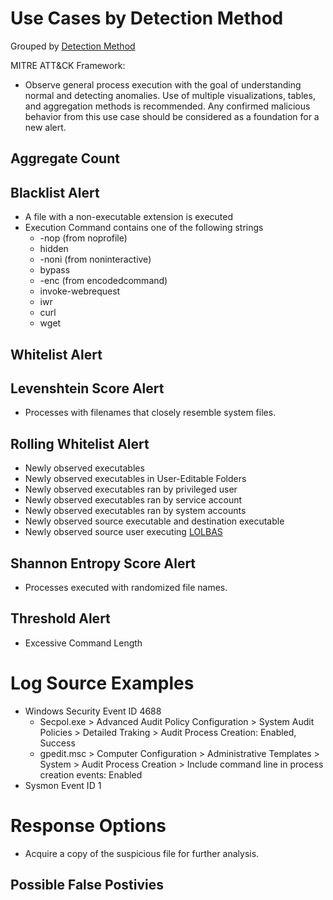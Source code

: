 # Use Cases by Detection Method

Grouped by [Detection Method](/Detection-Methods.md)

MITRE ATT&CK Framework: 

- Observe general process execution with the goal of understanding normal and detecting anomalies. Use of multiple visualizations, tables, and aggregation methods is recommended. Any confirmed malicious behavior from this use case should be considered as a foundation for a new alert.

## Aggregate Count


## Blacklist Alert
- A file with a non-executable extension is executed
- Execution Command contains one of the following strings
  - -nop (from noprofile)
  - hidden
  - -noni (from noninteractive)
  - bypass
  - -enc (from encodedcommand)
  - invoke-webrequest
  - iwr
  - curl
  - wget


## Whitelist Alert


## Levenshtein Score Alert
- Processes with filenames that closely resemble system files.


## Rolling Whitelist Alert
- Newly observed executables
- Newly observed executables in User-Editable Folders
- Newly observed executables ran by privileged user
- Newly observed executables ran by service account
- Newly observed executables ran by system accounts
- Newly observed source executable and destination executable
- Newly observed source user executing [LOLBAS](https://github.com/LOLBAS-Project/LOLBAS)


## Shannon Entropy Score Alert
- Processes executed with randomized file names.


## Threshold Alert
- Excessive Command Length


# Log Source Examples
- Windows Security Event ID 4688
  - Secpol.exe > Advanced Audit Policy Configuration > System Audit Policies > Detailed Traking > Audit Process Creation: Enabled, Success
  - gpedit.msc > Computer Configuration > Administrative Templates > System > Audit Process Creation > Include command line in process creation events: Enabled
- Sysmon Event ID 1


# Response Options
- Acquire a copy of the suspicious file for further analysis.


## Possible False Postivies
